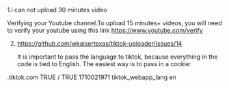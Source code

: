 1.i can not upload 30 minutes video

Verifying your Youtube channel.To upload 15 minutes+ videos, you will need to verify your youtube using this link https://www.youtube.com/verify

2.  https://github.com/wkaisertexas/tiktok-uploader/issues/14

    It is important to pass the language to tiktok, because everything in the code is tied to English. The easiest way is to pass in a cookie:

.tiktok.com TRUE / TRUE 1710021971 tiktok_webapp_lang en

